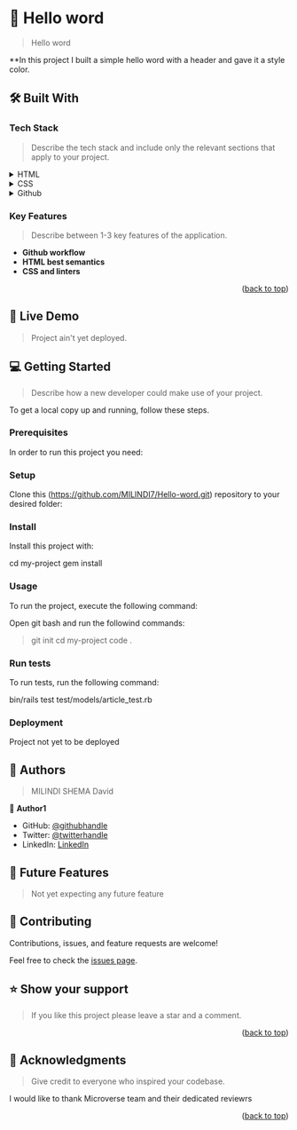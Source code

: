 
<!-- PROJECT DESCRIPTION -->

# 📖 Hello word <a name="about-project"></a>

> Hello word

**In this project I built a simple hello word with a header and gave it a style color.

## 🛠 Built With <a name="built-with"></a>

### Tech Stack <a name="tech-stack"></a>

> Describe the tech stack and include only the relevant sections that apply to your project.

<details>
  <summary>HTML</summary>
</details>

<details>
  <summary>CSS</summary>
</details>

<details>
  <summary>Github</summary>
</details>

<!-- Features -->

### Key Features <a name="key-features"></a>

> Describe between 1-3 key features of the application.

- **Github workflow**
- **HTML best semantics**
- **CSS and linters**

<p align="right">(<a href="#readme-top">back to top</a>)</p>

<!-- LIVE DEMO -->

## 🚀 Live Demo <a name="live-demo"></a>

> Project ain't yet deployed.



<!-- GETTING STARTED -->

## 💻 Getting Started <a name="getting-started"></a>

> Describe how a new developer could make use of your project.

To get a local copy up and running, follow these steps.

### Prerequisites

In order to run this project you need:

<!--
Example command:

```sh
 gem install rails
```
 -->

### Setup

Clone this (https://github.com/MILINDI7/Hello-word.git) repository to your desired folder:

<!--
Example commands:

```sh
  cd my-folder
  git clone git@github.com:myaccount/my-project.git
```
--->

### Install

Install this project with:


  cd my-project
  gem install


### Usage

To run the project, execute the following command:

Open git bash and run the followind commands:

> git init
> cd my-project
> code .

### Run tests

To run tests, run the following command:


  bin/rails test test/models/article_test.rb


### Deployment

Project not yet to be deployed


<!-- AUTHORS -->

## 👥 Authors <a name="authors"></a>

> MILINDI SHEMA David

👤 **Author1**

- GitHub: [@githubhandle](https://github.com/MILINDI7)
- Twitter: [@twitterhandle](https://twitter.com/DavidShema14)
- LinkedIn: [LinkedIn](https://www.linkedin.com/in/david-milindi-shema-803954231/)


<!-- FUTURE FEATURES -->

## 🔭 Future Features <a name="future-features"></a>

> Not yet expecting any future feature

<!-- CONTRIBUTING -->

## 🤝 Contributing <a name="contributing"></a>

Contributions, issues, and feature requests are welcome!

Feel free to check the [issues page](https://github.com/MILINDI7/Hello-word/issues).

<!-- SUPPORT -->

## ⭐️ Show your support <a name="support"></a>

> If you like this project please leave a star and a comment.

<p align="right">(<a href="#readme-top">back to top</a>)</p>

<!-- ACKNOWLEDGEMENTS -->

## 🙏 Acknowledgments <a name="acknowledgements"></a>

> Give credit to everyone who inspired your codebase.

I would like to thank Microverse team and their dedicated reviewrs

<p align="right">(<a href="#readme-top">back to top</a>)</p>

